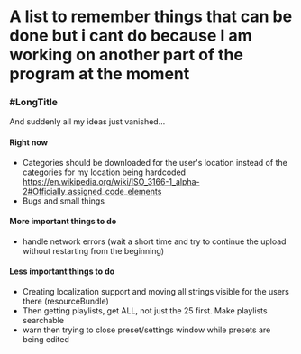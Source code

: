 # A list to remember things that can be done but i cant do because I am working on another part of the program at the moment

### \#LongTitle

And suddenly all my ideas just vanished...

#### Right now
- Categories should be downloaded for the user's location instead of the
categories for my location being hardcoded
https://en.wikipedia.org/wiki/ISO_3166-1_alpha-2#Officially_assigned_code_elements
- Bugs and small things

#### More important things to do

- handle network errors (wait a short time and try to continue the upload
without restarting from the beginning)


#### Less important things to do
- Creating localization support and moving all strings visible for the users there (resourceBundle)
- Then getting playlists, get ALL, not just the 25 first. Make playlists searchable
- warn then trying to close preset/settings window while presets are being edited
